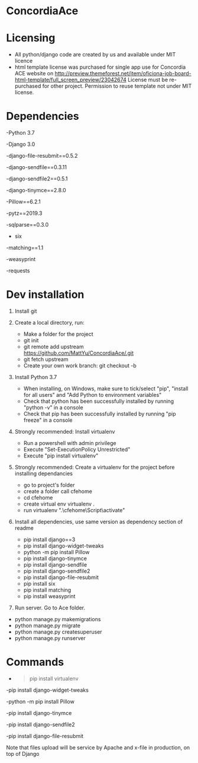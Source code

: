 # ConcordiaAce

# Licensing
- All python/django code are created by us and available under MIT licence
- html template license was purchased for single app use for Concordia ACE website on http://preview.themeforest.net/item/oficiona-job-board-html-template/full_screen_preview/23042674 License must be re-purchased for other project. Permission to reuse template not under MIT license. 

# Dependencies

-Python 3.7

-Django 3.0

-django-file-resubmit==0.5.2

-django-sendfile==0.3.11

-django-sendfile2==0.5.1

-django-tinymce==2.8.0

-Pillow==6.2.1

-pytz==2019.3

-sqlparse==0.3.0

- six

-matching==1.1

-weasyprint

-requests


# Dev installation
1) Install git
2) Create a local directory, run:
   - Make a folder for the project
   - git init
   - git remote add upstream  https://github.com/MattYu/ConcordiaAce/.git
   - git fetch upstream
   - Create your own work branch: git checkout -b <name of your workbranch>
3) Install Python 3.7
   - When installing, on Windows, make sure to tick/select "pip", "install for all users" and "Add Python to environment variables"
   - Check that python has been successfully installed by running "python -v" in a console
   - Check that pip has been successfully installed by running "pip freeze" in a console
4) Strongly recommended: Install virtualenv
   - Run a powershell with admin privilege
   - Execute "Set-ExecutionPolicy Unrestricted"
   - Execute "pip install virtualenv"
5) Strongly recommended: Create a virtualenv for the project before installing dependancies 
   - go to project's folder
   - create a folder call cfehome
   - cd cfehome
   - create virtual env virtualenv .
   - run virtualenv ".\cfehome\Script\activate"
6) Install all dependencies, use same version as dependency section of readme
   - pip install django==3
   - pip install django-widget-tweaks
   - python -m pip install Pillow
   - pip install django-tinymce
   - pip install django-sendfile
   - pip install django-sendfile2
   - pip install django-file-resubmit
   - pip install six
   - pip install matching
   - pip install weasyprint
  
7) Run server. Go to Ace folder.
  - python manage.py makemigrations
  - python manage.py migrate
  - python manage.py createsuperuser
  - python manage.py runserver

  

# Commands

- > pip install virtualenv

-pip install django-widget-tweaks

-python -m pip install Pillow

-pip install django-tinymce

-pip install django-sendfile2

-pip install django-file-resubmit



Note that files upload will be service by Apache and x-file in production, on top of Django

